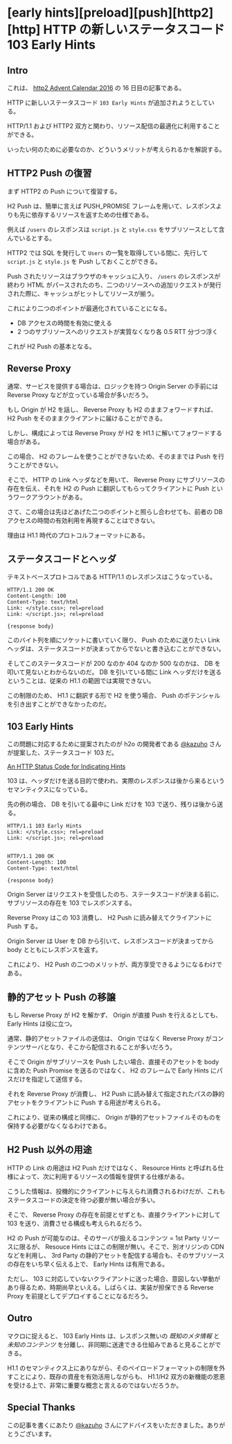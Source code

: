 # [early hints][preload][push][http2][http] HTTP の新しいステータスコード 103 Early Hints


## Intro

これは、 [http2 Advent Calendar 2016](https://qiita.com/advent-calendar/2016/http2) の 16 日目の記事である。

HTTP に新しいステータスコード `103 Early Hints` が追加されようとしている。

HTTP/1.1 および HTTP2 双方と関わり、リソース配信の最適化に利用することができる。

いったい何のために必要なのか、どういうメリットが考えられるかを解説する。


## HTTP2 Push の復習

まず HTTP2 の Push について復習する。

H2 Push は、簡単に言えば PUSH_PROMISE フレームを用いて、レスポンスよりも先に依存するリソースを返すための仕様である。

例えば `/users` のレスポンスは `script.js` と `style.css` をサブリソースとして含んでいるとする。

HTTP2 では SQL を発行して `Users` の一覧を取得している間に、先行して `script.js` と `style.js` を Push しておくことができる。

Push されたリソースはブラウザのキャッシュに入り、 `/users` のレスポンスが終わり HTML がパースされたのち、二つのリソースへの追加リクエストが発行された際に、キャッシュがヒットしてリソースが揃う。

これにより二つのポイントが最適化されていることになる。

- DB アクセスの時間を有効に使える
- 2 つのサブリソースへのリクエストが実質なくなり各 0.5 RTT 分づつ浮く

これが H2 Push の基本となる。


## Reverse Proxy

通常、サービスを提供する場合は、ロジックを持つ Origin Server の手前には Reverse Proxy などが立っている場合が多いだろう。

もし Origin が H2 を話し、 Reverse Proxy も H2 のままフォワードすれば、 H2 Push をそのままクライアントに届けることができる。

しかし、構成によっては Reverse Proxy が H2 を H1.1 に解いてフォワードする場合がある。

この場合、 H2 のフレームを使うことができないため、そのままでは Push を行うことができない。

そこで、 HTTP の Link ヘッダなどを用いて、 Reverse Proxy にサブリソースの存在を伝え、それを H2 の Push に翻訳してもらってクライアントに Push というワークアラウントがある。

さて、この場合は先ほどあげた二つのポイントと照らし合わせても、前者の DB アクセスの時間の有効利用を再現することはできない。

理由は H1.1 時代のプロトコルフォーマットにある。


## ステータスコードとヘッダ

テキストベースプロトコルである HTTP/1.1 のレスポンスはこうなっている。


```http
HTTP/1.1 200 OK
Content-Length: 100
Content-Type: text/html
Link: </style.css>; rel=preload
Link: </script.js>; rel=preload

{response body}
```

このバイト列を順にソケットに書いていく限り、 Push のために送りたい Link ヘッダは、ステータスコードが決まってからでないと書き込むことができない。

そしてこのステータスコードが 200 なのか 404 なのか 500 なのかは、 DB を叩いて見ないとわからないのだ。 DB を引いている間に Link ヘッダだけを送るということは、従来の H1.1 の範囲では実現できない。

この制限のため、 H1.1 に翻訳する形で H2 を使う場合、 Push のポテンシャルを引き出すことができなかったのだ。


## 103 Early Hints

この問題に対応するために提案されたのが h2o の開発者である [@kazuho](https://twitter.com/kazuho) さんが提案した、ステータスコード 103 だ。

[An HTTP Status Code for Indicating Hints](https://tools.ietf.org/html/draft-kazuho-early-hints-status-code)

103 は、ヘッダだけを送る目的で使われ、実際のレスポンスは後から来るというセマンティクスになっている。

先の例の場合、 DB を引いてる最中に Link だけを 103 で送り、残りは後から送る。


```http
HTTP/1.1 103 Early Hints
Link: </style.css>; rel=preload
Link: </script.js>; rel=preload


HTTP/1.1 200 OK
Content-Length: 100
Content-Type: text/html

{response body}
```

Origin Server はリクエストを受信したのち、ステータスコードが決まる前に、サブリソースの存在を 103 でレスポンスする。

Reverse Proxy はこの 103 消費し、 H2 Push に読み替えてクライアントに Push する。

Origin Server は User を DB から引いて、レスポンスコードが決まってから body とともにレスポンスを返す。

これにより、 H2 Push の二つのメリットが、両方享受できるようになるわけである。


## 静的アセット Push の移譲

もし Reverse Proxy が H2 を解かず、 Origin が直接 Push を行えるとしても、 Early Hints は役に立つ。

通常、静的アセットファイルの送信は、 Origin ではなく Reverse Proxy がコンテンツサーバとなり、そこから配信されることが多いだろう。

そこで Origin がサブリソースを Push したい場合、直接そのアセットを body に含めた Push Promise を送るのではなく、 H2 のフレームで Early Hints にパスだけを指定して送信する。

それを Reverse Proxy が消費し、 H2 Push に読み替えて指定されたパスの静的アセットをクライアントに Push する用途が考えられる。

これにより、従来の構成と同様に、 Origin が静的アセットファイルそのものを保持する必要がなくなるわけである。


## H2 Push 以外の用途

HTTP の Link の用途は H2 Push だけではなく、 Resource Hints と呼ばれる仕様によって、次に利用するリソースの情報を提供する仕様がある。

こうした情報は、投機的にクライアントに与えられ消費されるわけだが、これもステータスコードの決定を待つ必要が無い場合が多い。

そこで、 Reverse Proxy の存在を前提とせずとも、直接クライアントに対して 103 を送り、消費させる構成も考えられるだろう。

H2 の Push が可能なのは、そのサーバが扱えるコンテンツ = 1st Party リソースに限るが、 Resouce Hints にはこの制限が無い。そこで、別オリジンの CDN などを利用し、 3rd Party の静的アセットを配信する場合も、そのサブリソースの存在をいち早く伝える上で、 Early Hints は有用である。

ただし、 103 に対応していないクライアントに送った場合、意図しない挙動があり得るため、時期尚早といえる。しばらくは、実装が担保できる Reverse Proxy を前提としてデプロイすることになるだろう。


## Outro

マクロに捉えると、 103 Early Hints は、レスポンス無いの *既知のメタ情報* と *未知のコンテンツ* を分離し、非同期に送達できる仕組みであると見ることができる。

H1.1 のセマンティクス上にありながら、そのペイロードフォーマットの制限を外すことにより、既存の資産を有効活用しながらも、 H1.1/H2 双方の新機能の恩恵を受ける上で、非常に重要な概念と言えるのではないだろうか。


## Special Thanks

この記事を書くにあたり [@kazuho](https://twitter.com/kazuho) さんにアドバイスをいただきました。ありがとうございます。
